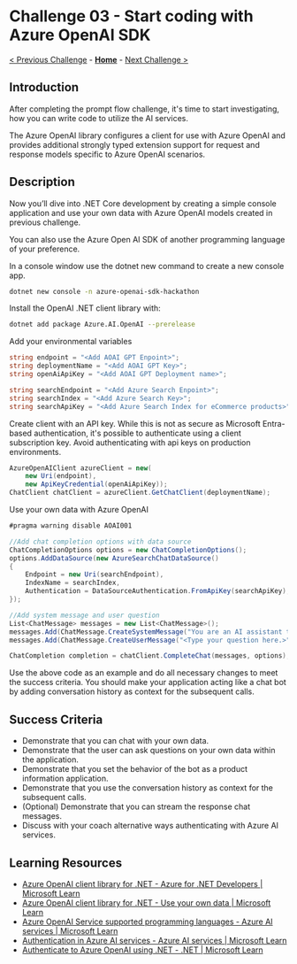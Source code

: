 # Challenge 03 - Start coding with Azure OpenAI SDK

 [< Previous Challenge](./Challenge-02.md) - **[Home](../README.md)** - [Next Challenge >](./Challenge-04.md)

## Introduction
After completing the prompt flow challenge, it's time to start investigating, how you can write code to utilize the AI services.

The Azure OpenAI library configures a client for use with Azure OpenAI and provides additional strongly typed extension support for request and response models specific to Azure OpenAI scenarios.

## Description
Now you’ll dive into .NET Core development by creating a simple console application and use your own data with Azure OpenAI models created in previous challenge.

You can also use the Azure Open AI SDK of another programming language of your preference.

In a console window use the dotnet new command to create a new console app. 

```bash
dotnet new console -n azure-openai-sdk-hackathon
```

Install the OpenAI .NET client library with:

```bash
dotnet add package Azure.AI.OpenAI --prerelease
```

Add your environmental variables
```csharp
string endpoint = "<Add AOAI GPT Enpoint>";
string deploymentName = "<Add AOAI GPT Key>";
string openAiApiKey = "<Add AOAI GPT Deployment name>";

string searchEndpoint = "<Add Azure Search Enpoint>";
string searchIndex = "<Add Azure Search Key>";
string searchApiKey = "<Add Azure Search Index for eCommerce products>";
```

Create client with an API key. While this is not as secure as Microsoft Entra-based authentication, it's possible to authenticate using a client subscription key. Avoid authenticating with api keys on production environments.

```csharp
AzureOpenAIClient azureClient = new(
    new Uri(endpoint),
    new ApiKeyCredential(openAiApiKey));
ChatClient chatClient = azureClient.GetChatClient(deploymentName);
```

Use your own data with Azure OpenAI

```csharp
#pragma warning disable AOAI001

//Add chat completion options with data source 
ChatCompletionOptions options = new ChatCompletionOptions();
options.AddDataSource(new AzureSearchChatDataSource()
{
    Endpoint = new Uri(searchEndpoint),
    IndexName = searchIndex,
    Authentication = DataSourceAuthentication.FromApiKey(searchApiKey),
});

//Add system message and user question
List<ChatMessage> messages = new List<ChatMessage>();
messages.Add(ChatMessage.CreateSystemMessage("You are an AI assistant that helps people find product information."));
messages.Add(ChatMessage.CreateUserMessage("<Type your question here.>"));

ChatCompletion completion = chatClient.CompleteChat(messages, options);
```

Use the above code as an example and do all necessary changes to meet the success criteria.
You should make your application acting like a chat bot by adding conversation history as context for the subsequent calls.

## Success Criteria

- Demonstrate that you can chat with your own data.
- Demonstrate that the user can ask questions on your own data within the application.
- Demonstrate that you set the behavior of the bot as a product information application.
- Demonstrate that you use the conversation history as context for the subsequent calls.
- (Optional) Demonstrate that you can stream the response chat messages.
- Discuss with your coach alternative ways authenticating with Azure AI services.
  
## Learning Resources
- [Azure OpenAI client library for .NET - Azure for .NET Developers | Microsoft Learn](https://learn.microsoft.com/en-us/dotnet/api/overview/azure/ai.openai-readme?view=azure-dotnet)
- [Azure OpenAI client library for .NET - Use your own data | Microsoft Learn](https://learn.microsoft.com/en-us/dotnet/api/overview/azure/ai.openai-readme?view=azure-dotnet-preview#use-your-own-data-with-azure-openai)
- [Azure OpenAI Service supported programming languages - Azure AI services | Microsoft Learn](https://learn.microsoft.com/en-us/azure/ai-services/openai/supported-languages#programming-languages)
- [Authentication in Azure AI services - Azure AI services | Microsoft Learn](https://learn.microsoft.com/en-us/azure/ai-services/authentication)
- [Authenticate to Azure OpenAI using .NET - .NET | Microsoft Learn](https://learn.microsoft.com/en-us/dotnet/ai/azure-ai-services-authentication)
